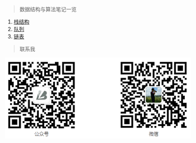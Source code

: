 > 数据结构与算法笔记一览
1. [栈结构](./notes/Stack.md)
2. [队列](./notes/Queue.md)
3. [链表](./notes/LinkedList.md)
> 联系我

![联系我](./static/callme.png)

